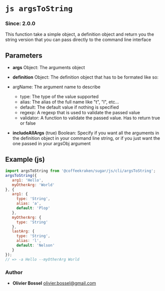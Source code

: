 


<!-- @namespace    sugar.js.cli -->
<!-- @name    argsToString -->

# ```js argsToString ```
### Since: 2.0.0

This function take a simple object, a definition object and return you the string version that you can pass
directly to the command line interface

## Parameters

- **args**  Object: The arguments object

- **definition**  Object: The definition object that has to be formated like so:
- argName: The argument name to describe
   - type: The type of the value supported
   - alias: The alias of the full name like "t", "l", etc...
   - default: The default value if nothing is specified
   - regexp: A regexp that is used to validate the passed value
   - validator: A function to validate the passed value. Has to return true or false
- **includeAllArgs** (true) Boolean: Specify if you want all the arguments in the definition object in your command line string, or if you just want the one passed in your argsObj argument



## Example (js)

```js
import argsToString from '@coffeekraken/sugar/js/cli/argsToString';
argsToString({
   arg1: 'Hello',
   myOtherArg: 'World'
}, {
   arg1: {
     type: 'String',
     alias: 'a',
     default: 'Plop'
   },
   myOtherArg: {
     type: 'String'
   },
   lastArg: {
     type: 'String',
     alias: 'l',
     default: 'Nelson'
   }
});
// => -a Hello --myOtherArg World
```


### Author
- **Olivier Bossel** <a href="mailto:olivier.bossel@gmail.com">olivier.bossel@gmail.com</a> 



